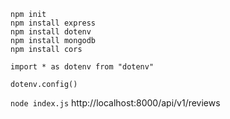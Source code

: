 ```
npm init
npm install express
npm install dotenv
npm install mongodb
npm install cors
```

```
import * as dotenv from "dotenv" 

dotenv.config()
```

`node index.js`
http://localhost:8000/api/v1/reviews